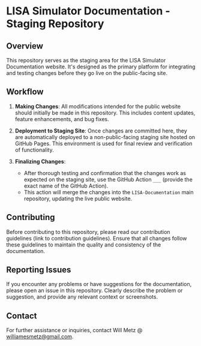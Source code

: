 # LISA Simulator Documentation - Staging Repository

## Overview
This repository serves as the staging area for the LISA Simulator Documentation website. It's designed as the primary platform for integrating and testing changes before they go live on the public-facing site.

## Workflow

1. **Making Changes**: All modifications intended for the public website should initially be made in this repository. This includes content updates, feature enhancements, and bug fixes.

2. **Deployment to Staging Site**: Once changes are committed here, they are automatically deployed to a non-public-facing staging site hosted on GitHub Pages. This environment is used for final review and verification of functionality.

3. **Finalizing Changes**:
   - After thorough testing and confirmation that the changes work as expected on the staging site, use the GitHub Action `___` (provide the exact name of the GitHub Action).
   - This action will merge the changes into the `LISA-Documentation` main repository, updating the live public website.

## Contributing

Before contributing to this repository, please read our contribution guidelines (link to contribution guidelines). Ensure that all changes follow these guidelines to maintain the quality and consistency of the documentation.

## Reporting Issues

If you encounter any problems or have suggestions for the documentation, please open an issue in this repository. Clearly describe the problem or suggestion, and provide any relevant context or screenshots.

## Contact

For further assistance or inquiries, contact Will Metz @ williamesmetz@gmail.com.
